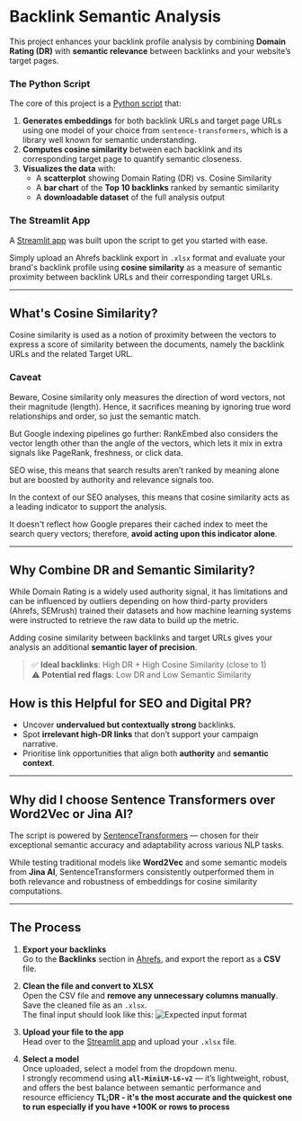 # Backlink Semantic Analysis

This project enhances your backlink profile analysis by combining **Domain Rating (DR)** with **semantic relevance** between backlinks and your website’s target pages.


### The Python Script

The core of this project is a [Python script](https://github.com/simodepth96/Backlink-Analysis/blob/main/raw_code.py) that:

1. **Generates embeddings** for both backlink URLs and target page URLs using one model of your choice from `sentence-transformers`, which is a library well known for semantic understanding.
2. **Computes cosine similarity** between each backlink and its corresponding target page to quantify semantic closeness.
3. **Visualizes the data** with:
   - A **scatterplot** showing Domain Rating (DR) vs. Cosine Similarity
   - A **bar chart** of the **Top 10 backlinks** ranked by semantic similarity
   - A **downloadable dataset** of the full analysis output

### The Streamlit App

A [Streamlit app](https://semantic-backlink-similarity.streamlit.app/) was built upon the script to get you started with ease. 

Simply upload an Ahrefs backlink export in `.xlsx` format and evaluate your brand's backlink profile using **cosine similarity** as a measure of semantic proximity between backlink URLs and their corresponding target URLs.

---
## What's Cosine Similarity?
Cosine similarity is used as a notion of proximity between the vectors to express a score of similarity between the documents, namely the backlink URLs and the related Target URL. 

### Caveat
Beware, Cosine similarity only measures the direction of word vectors, not their magnitude (length). Hence, it sacrifices meaning by ignoring true word relationships and order, so just the semantic match. 

But Google indexing pipelines go further: RankEmbed also considers the vector length other than the angle of the vectors, which lets it mix in extra signals like PageRank, freshness, or click data.

SEO wise, this means that search results aren’t ranked by meaning alone but are boosted by authority and relevance signals too.

In the context of our SEO analyses, this means that cosine similarity acts as a leading indicator to support the analysis.

It doesn't reflect how Google prepares their cached index to meet the search query vectors; therefore, **avoid acting upon this indicator alone**.

---

## Why Combine DR and Semantic Similarity?

While Domain Rating is a widely used authority signal, it has limitations and can be influenced by outliers depending on how third-party providers (Ahrefs, SEMrush) trained their datasets and how machine learning systems were instructed to retrieve the raw data to build up the metric.

Adding cosine similarity between backlinks and target URLs gives your analysis an additional **semantic layer of precision**.

> ✅ **Ideal backlinks**: High DR + High Cosine Similarity (close to 1)  
> ⚠️ **Potential red flags**: Low DR and Low Semantic Similarity  

## How is this Helpful for SEO and Digital PR?

- Uncover **undervalued but contextually strong** backlinks.
- Spot **irrelevant high-DR links** that don’t support your campaign narrative.
- Prioritise link opportunities that align both **authority** and **semantic context**.

---

## Why did I choose Sentence Transformers over Word2Vec or Jina AI?

The script is powered by [SentenceTransformers](https://www.sbert.net/) — chosen for their exceptional semantic accuracy and adaptability across various NLP tasks.

While testing traditional models like **Word2Vec** and some semantic models from **Jina AI**, SentenceTransformers consistently outperformed them in both relevance and robustness of embeddings for cosine similarity computations.

---

## The Process

1. **Export your backlinks**  
   Go to the **Backlinks** section in [Ahrefs](https://ahrefs.com/), and export the report as a **CSV** file.

2. **Clean the file and convert to XLSX**  
   Open the CSV file and **remove any unnecessary columns manually**. Save the cleaned file as an `.xlsx`.  
   The final input should look like this:
   ![Expected input format](https://github.com/user-attachments/assets/f7fbc1fe-56d4-43ba-a20a-202a282df8e0)

3. **Upload your file to the app**  
   Head over to the [Streamlit app](https://semantic-backlink-similarity.streamlit.app/) and upload your `.xlsx` file.

4. **Select a model**  
   Once uploaded, select a model from the dropdown menu.  
   I strongly recommend using **`all-MiniLM-L6-v2`** — it’s lightweight, robust, and offers the best balance between semantic performance and resource efficiency
**TL;DR - it's the most accurate and the quickest one to run especially if you have +100K or rows to process**

